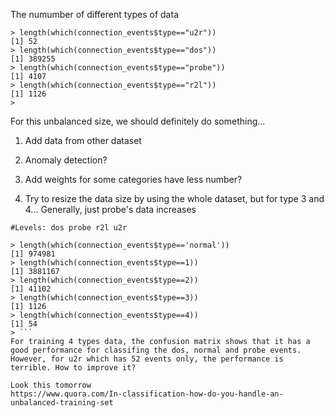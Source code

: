 The numumber of different types of data
```
> length(which(connection_events$type=="u2r"))
[1] 52
> length(which(connection_events$type=="dos"))
[1] 389255
> length(which(connection_events$type=="probe"))
[1] 4107
> length(which(connection_events$type=="r2l"))
[1] 1126
> 
```

For this unbalanced size, we should definitely do something...
1. Add data from other dataset<br>
2. Anomaly detection?
3. Add weights for some categories have less number?

1. Try to resize the data size by using the whole dataset, but for type 3 and 4... 
Generally, just probe's data increases
```
#Levels: dos probe r2l u2r

> length(which(connection_events$type=='normal'))
[1] 974981
> length(which(connection_events$type==1))
[1] 3881167
> length(which(connection_events$type==2))
[1] 41102
> length(which(connection_events$type==3))
[1] 1126
> length(which(connection_events$type==4))
[1] 54
> ```
For training 4 types data, the confusion matrix shows that it has a good performance for classifing the dos, normal and probe events. However, for u2r which has 52 events only, the performance is terrible. How to improve it?

Look this tomorrow
https://www.quora.com/In-classification-how-do-you-handle-an-unbalanced-training-set

